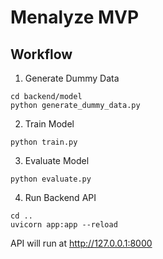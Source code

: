 # Menalyze MVP

## Workflow
1. Generate Dummy Data
```
cd backend/model
python generate_dummy_data.py
```
2. Train Model
```
python train.py
```
3. Evaluate Model
```
python evaluate.py
```
4. Run Backend API
```
cd ..
uvicorn app:app --reload
```
API will run at http://127.0.0.1:8000
